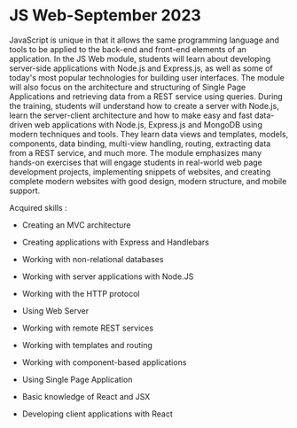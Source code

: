 # JS Web-September 2023

JavaScript is unique in that it allows the same programming language and tools to be applied to the back-end and front-end elements of an application. In the JS Web module, students will learn about developing server-side applications with Node.js and Express.js, as well as some of today's most popular technologies for building user interfaces. The module will also focus on the architecture and structuring of Single Page Applications and retrieving data from a REST service using queries. During the training, students will understand how to create a server with Node.js, learn the server-client architecture and how to make easy and fast data-driven web applications with Node.js, Express.js and MongoDB using modern techniques and tools. They learn data views and templates, models, components, data binding, multi-view handling, routing, extracting data from a REST service, and much more. The module emphasizes many hands-on exercises that will engage students in real-world web page development projects, implementing snippets of websites, and creating complete modern websites with good design, modern structure, and mobile support.

Acquired skills :

  - Creating an MVC architecture

  - Creating applications with Express and Handlebars

  - Working with non-relational databases

  - Working with server applications with Node.JS

  - Working with the HTTP protocol

  - Using Web Server

  - Working with remote REST services

  - Working with templates and routing

  - Working with component-based applications

  - Using Single Page Application

  - Basic knowledge of React and JSX

  - Developing client applications with React

